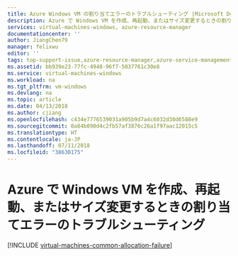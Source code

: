 ```yaml
---
title: Azure Windows VM の割り当てエラーのトラブルシューティング |Microsoft Docs
description: Azure で Windows VM を作成、再起動、またはサイズ変更するときの割り当てエラーのトラブルシューティング
services: virtual-machines-windows, azure-resource-manager
documentationcenter: ''
author: JiangChen79
manager: felixwu
editor: ''
tags: top-support-issue,azure-resource-manager,azure-service-management
ms.assetid: bb939e23-77fc-4948-96f7-5037761c30e8
ms.service: virtual-machines-windows
ms.workload: na
ms.tgt_pltfrm: vm-windows
ms.devlang: na
ms.topic: article
ms.date: 04/13/2018
ms.author: cjiang
ms.openlocfilehash: c434e7776539031a905b9d7a4c6032d30d6588e9
ms.sourcegitcommit: 0a84b090d4c2fb57af3876c26a1f97aac12015c5
ms.translationtype: HT
ms.contentlocale: ja-JP
ms.lasthandoff: 07/11/2018
ms.locfileid: "38630175"
---
```

# <a name="troubleshoot-allocation-failures-when-you-create-restart-or-resize-windows-vms-in-azure"></a>Azure で Windows VM を作成、再起動、またはサイズ変更するときの割り当てエラーのトラブルシューティング

[!INCLUDE [virtual-machines-common-allocation-failure](../../../includes/virtual-machines-common-allocation-failure.md)]

